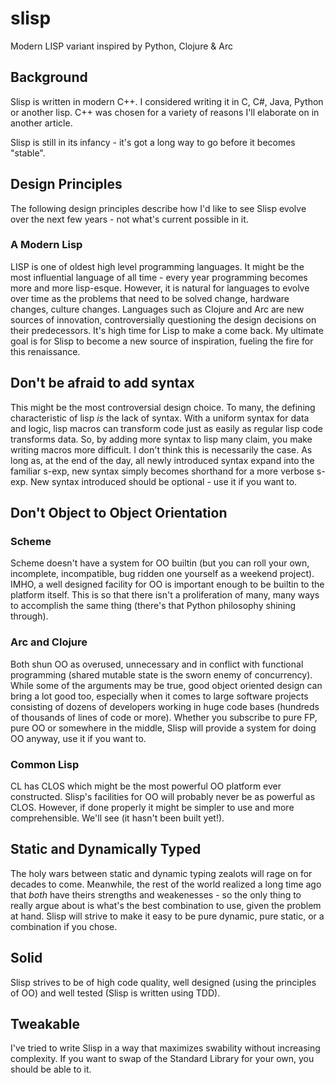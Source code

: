 # slisp
Modern LISP variant inspired by Python, Clojure & Arc

## Background

Slisp is written in modern C++. I considered writing it in C, C#, Java, Python or another lisp. C++ was chosen for a variety of reasons I'll elaborate on in another article.

Slisp is still in its infancy - it's got a long way to go before it becomes "stable".

## Design Principles

The following design principles describe how I'd like to see Slisp evolve over the next few years - not what's current possible in it. 

### A Modern Lisp

LISP is one of oldest high level programming languages. It might be the most influential language of all time - every year programming becomes more and more lisp-esque. However, it is natural for languages to evolve over time as the problems that need to be solved change, hardware changes, culture changes. Languages such as Clojure and Arc are new sources of innovation, controversially questioning the design decisions on their predecessors. It's high time for Lisp to make a come back. My ultimate goal is for Slisp to become a new source of inspiration, fueling the fire for this renaissance. 

## Don't be afraid to add syntax

This might be the most controversial design choice. To many, the defining characteristic of lisp *is* the lack of syntax. With a uniform syntax for data and logic, lisp macros can transform code just as easily as regular lisp code transforms data. So, by adding more syntax to lisp many claim, you make writing macros more difficult. I don't think this is necessarily the case. As long as, at the end of the day, all newly introduced syntax expand into the familiar s-exp, new syntax simply becomes shorthand for a more verbose s-exp. New syntax introduced should be optional - use it if you want to.

## Don't Object to Object Orientation

### Scheme
Scheme doesn't have a system for OO builtin (but you can roll your own, incomplete, incompatible, bug ridden one yourself as a weekend project). IMHO, a well designed facility for OO is important enough to be builtin to the platform itself. This is so that there isn't a proliferation of many, many ways to accomplish the same thing (there's that Python philosophy shining through).

### Arc and Clojure 
Both shun OO as overused, unnecessary and in conflict with functional programming (shared mutable state is the sworn enemy of concurrency). While some of the arguments may be true, good object oriented design can bring a lot good too, especially when it comes to large software projects consisting of dozens of developers working in huge code bases (hundreds of thousands of lines of code or more). Whether you subscribe to pure FP, pure OO or somewhere in the middle, Slisp will provide a system for doing OO anyway, use it if you want to.

### Common Lisp
CL has CLOS which might be the most powerful OO platform ever constructed. Slisp's facilities for OO will probably never be as powerful as CLOS. However, if done properly it might be simpler to use and more comprehensible. We'll see (it hasn't been built yet!).

## Static and Dynamically Typed
The holy wars between static and dynamic typing zealots will rage on for decades to come. Meanwhile, the rest of the world realized a long time ago that *both* have theirs strengths and weakenesses - so the only thing to really argue about is what's the best combination to use, given the problem at hand. Slisp will strive to make it easy to be pure dynamic, pure static, or a combination if you chose. 

## Solid
Slisp strives to be of high code quality, well designed (using the principles of OO) and well tested (Slisp is written using TDD). 

## Tweakable
I've tried to write Slisp in a way that maximizes swability without increasing complexity. If you want to swap of the Standard Library for your own, you should be able to it.
